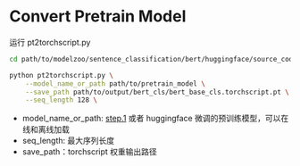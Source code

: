 # Convert Pretrain Model

运行 pt2torchscript.py
```bash
cd path/to/modelzoo/sentence_classification/bert/huggingface/source_code/pretrain_model

python pt2torchscript.py \
    --model_name_or_path path/to/pretrain_model \
    --save_path path/to/output/bert_cls/bert_base_cls.torchscript.pt \
    --seq_length 128 \
```
- model_name_or_path: [step.1](../finetune/huggingface_roberta_mrpc.md) 或者 huggingface 微调的预训练模型，可以在线和离线加载
- seq_length: 最大序列长度
- save_path：torchscript 权重输出路径

